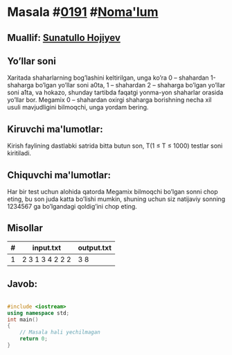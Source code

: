 
<h1>Masala #<a href="https://robocontest.uz/tasks/0191">0191</a> #<a href="https://robocontest.uz/tasks?category=1">Noma'lum</a></h1>
<h2> Muallif: <a href="https://robocontest.uz/profile/sunnat">Sunatullo Hojiyev</a></h2>
<h2>Yo’llar soni</h2>
<p>Xaritada shaharlarning bog’lashini keltirilgan, unga ko’ra 0 – shahardan 1-shaharga bo’lgan yo’llar soni a0ta, 1 – shahardan 2 – shaharga bo’lgan yo’llar soni a1ta, va hokazo, shunday tartibda faqatgi yonma-yon shaharlar orasida yo’llar bor.
Megamix 0 – shahardan oxirgi shaharga borishning necha xil usuli mavjudligini bilmoqchi, unga yordam bering.</p>
<h2>Kiruvchi ma'lumotlar:</h2>
<p>Kirish faylining dastlabki satrida bitta butun son, T(1 ≤ T ≤ 1000) testlar soni kiritiladi.</p>
<h2>Chiquvchi ma'lumotlar:</h2>
<p>Har bir test uchun alohida qatorda Megamix bilmoqchi bo’lgan sonni chop eting, bu son juda katta bo’lishi mumkin, shuning uchun siz natijaviy sonning 1234567 ga bo’lgandagi qoldig’ini chop eting.</p>
<h2>Misollar</h2>
<table>
    <thead>
        <tr>
            <th>#</th>
            <th>input.txt</th>
            <th>output.txt</th>
        </tr>
    </thead>
    <tbody>
            <tr>
                <td>1</td>
                <td>2
3
1 3
4
2 2 2</td>
                <td>3
8</td>
            </tr>
    </tbody>
    </table>
    
<h2>Javob:</h2>

######
```cpp
#include <iostream>
using namespace std;
int main()
{
    // Masala hali yechilmagan
    return 0;
}
```
